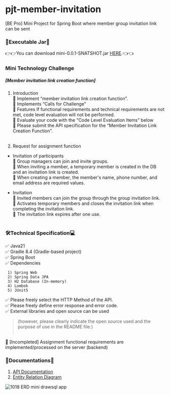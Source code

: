 # pjt-member-invitation
[BE Pro] Mini Project for Spring Boot where member group invitation link can be sent

### 📁Executable Jar📂
👉👉You can download mini-0.0.1-SNATSHOT.jar [HERE](https://drive.google.com/file/d/1FUTCg8_i2OKUKKTeobFZ6eIosl3HS8cF/view?usp=share_link).👈👈 <br>

### Mini Technology Challenge 
##### [Member invitation link creation function]
1. Introduction<br>
🔷 Implement “member invitation link creation function”.<br>
🔷 Implements “Calls for Challenge”<br>
🔷 Features If functional requirements and technical requirements are not met, code level evaluation will not be performed.<br>
🔷 Evaluate your code with the “Code Level Evaluation Items” below<br>
🔷 Please submit the API specification for the “Member Invitation Link Creation Function”.<br><br>

2. Request for assignment function<br>
* Invitation of participants<br>
🔷 Group managers can join and invite groups.<br>
🔷 When inviting a member, a temporary member is created in the DB and an invitation link is created.<br>
🔷 When creating a member, the member's name, phone number, and email address are required values.<br>

* Invitation<br>
🔷 Invited members can join the group through the group invitation link.<br>
🔷 Activates temporary members and closes the invitation link when completing the invitation link.<br>
🔷 The invitation link expires after one use.<br><br>

### 🛠Technical Specification💻
✅ Java21<br>
✅ Gradle 8.4 (Gradle-based project)<br>
✅ Spring Boot <br>
✅ Dependencies<br>
```
 1) Spring Web
 2) Spring Data JPA
 3) H2 Database (In-memory)
 4) Lombok
 5) JUnit5
```
✅ Please freely select the HTTP Method of the API.<br>
✅ Please freely define error response and error code.<br>
✅ External libraries and open source can be used 
> (however, please clearly indicate the open source used and the purpose of use in the README file.)<br><br>

🔶 \[Incompleted] Assignment functional requirements are implemented/processed on the server (backend)<br>

### 📗Documentations📘
1) [API Documentation](https://documenter.getpostman.com/view/20944788/2s9YR86EZn)
2) [Entity Relation Diagram](https://drawsql.app/teams/team-chanel/diagrams/be-pro-mini)

![1018  ERD  mini drawsql app](https://github.com/CHOCOCHANEL/pjt-member-invitation/assets/22478698/b5a94cdd-9456-4ced-9781-1a0ffd8e6247)
